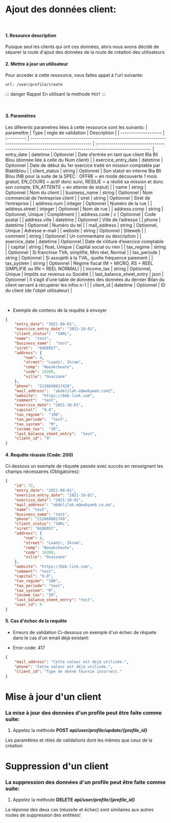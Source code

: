 <meta charset="utf-8"/>

# Ajout des données client:

<br />

#### 1. Resource description

Puisque seul les clients qui ont ces données, alors nous avons décidé de séparer la route d'ajout des données de la route de création des utilisateurs

#### 2. Mettre à jour un utilisateur

Pour acceder à cette ressource, vous faites appel à l'url suivante:

```
url: /user/profile/create
```

::: danger Rappel
En utilisant la methode `POST`
:::

<br />

#### 3. Paramètres

Les diferents parametres liées à cette ressource sont les suivants:
| paramettre | Type | regle de validation | Description |
| -------------------- | :---------: | ------------------------------------------------------------------------------------------------------------ | :--------------------------------------------------------------------------------------------------------
| entry_date | datetime | Optionnel | Date d’entrée en tant que client Bla Bli Blou (donnée liée à celle du Num client) |
| exercice_entry_date | datetime | Optionnel | Date de début du 1er exercice traité en mission comptable par Blabliblou |
| client_status | string | Optionnel | Son statut en interne Bla Bli Blou  (NB pour la suite de la SPEC :  OFFRE = en mode découverte 1 mois gratuit, EN_COURS = actif donc suivi, RESILIE = a résilié sa mission et donc son compte, EN_ATTENTE = en attente de statut) |
| name | string | Optionnel | Nom du client |
| business_name | string | Optionnel | Nom commercial de l’entreprise client |
| siret | string | Optionnel | Siret de l’entreprise |
| address.num | integer | Optionnel | Numéro de la rue |
| address.street | integer | Optionnel | Nom de rue |
| address.comp | string | Optionnel, Unique | Complément |
| address.code | c | Optionnel | Code postal  |
| address.ville | datetime | Optionnel | Ville de l’adresse |
| phone | datetime | Optionnel | Numéro du tel |
| mail_address | string | Optionnel, Unique | Adresse e-mail |
| website | string | Optionnel | Siteweb |
| comment | string | Optionnel | Un commentaire ou description |
| exercice_date | datetime | Optionnel | Date de clôture d’exercice comptable |
| capital | string | float, Unique | Capital social ou rien |
| tax_regime | string | Optionnel | Si franchise TVA, simplifié, Mini réel, Normal |
| tax_periode | string | Optionnel | Si assujetti à la TVA,, quelle fréquence paiement |
| tax_system | string | Optionnel | Régime fiscal (M = MICRO, RS = REEL SIMPLIFIE ou RN = REEL NORMAL) |
| income_tax | string | Optionnel, Unique | Impôts sur revenus ou Société |
| last_balance_sheet_entry | json | Optionnel | Il s’agit d’une table de données des données du dernier Bilan du client servant à récupérer les infos n-1  |
| client_id | datetime | Optionnel | ID du client (de l'objet utilisateur) |

<br />


* Exemple de contenu de la requête à envoyer

```json
{
    "entry_date": "2021-09-01",
    "exercice_entry_date": "2021-10-01",
    "client_status":  "SARL",
    "name":  "test",
    "business_name":  "test",
    "siret":  "6GDERST",
    "address": {
        "num": 4,
        "street": "Laadir, Ikram",
        "comp": "Nouakchoute",
        "code": 16200,
        "ville": "Ouazzane"
    },
    "phone":  "2126690817429",
    "mail_address":  "abdelilah.e@wobyweb.com2",
    "website":  "https://bbb-link.com",
    "comment":  "test",
    "exercice_date": "2021-10-01",
    "capital":  "9.0",
    "tax_regime":  "100",
    "tax_periode":  "test",
    "tax_system":  "M",
    "income_tax":  "IR",
    "last_balance_sheet_entry":  "test",
    "client_id": "9"
}
```

#### 4. Requête réussie (Code: 200)

Ci-dessous un exemple de rêquete passée avec succès en renseignant les champs nécessaires (Obligatoires):

``` JSON
{
    "id": 72,
    "entry_date": "2021-09-01",
    "exercice_entry_date": "2021-10-01",
    "exercice_date": "2021-10-01",
    "mail_address": "abdelilah.e@wobyweb.co.ma",
    "name": "test",
    "business_name": "test",
    "phone": "212669081749",
    "client_status": "SARL",
    "siret": "6GDERST",
    "address": {
        "num": 4,
        "street": "Laadir, Ikram",
        "comp": "Nouakchoute",
        "code": 16200,
        "ville": "Ouazzane"
    },
    "website": "https://bbb-link.com",
    "comment": "test",
    "capital": "9.0",
    "tax_regime": "100",
    "tax_periode": "test",
    "tax_system": "M",
    "income_tax": "IR",
    "last_balance_sheet_entry": "test",
    "user_id": 9
}
```

#### 5. Cas d'échec de la requête
- Erreurs de validation
Ci-dessous un exemple d'un échec de rêquete dans le cas d'un email déjà existant:

-  Error code: 417
```json
{
    "mail_address": "Cette valeur est déjà utilisée.",
    "phone": "Cette valeur est déjà utilisée.",
    "client_id": "Type de donné fournie incorrect."
}

```


# Mise à jour d'un client

### La mise à jour des données d'un profile peut être faite comme suite:

1. Appelez la méthode __POST__ ___api/user/profile/update/{profile_id}___

Les paramêtres et rèles de validations dont les mêmes que ceux de la création




# Suppression d'un client

### La suppression des données d'un profile peut être faite comme suite:

1. Appelez la méthode __DELETE__ ___api/user/profile/{profile_id}___

La réponse des deux cas (réussite et échec) sont similaires aux autres routes de suppression des entitées!
